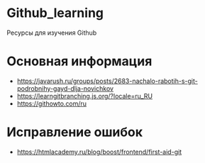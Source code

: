 # Github_learning
Ресурсы для изучения Github

# Основная информация
- https://javarush.ru/groups/posts/2683-nachalo-rabotih-s-git-podrobnihy-gayd-dlja-novichkov
- https://learngitbranching.js.org/?locale=ru_RU
- https://githowto.com/ru

# Исправление ошибок
- https://htmlacademy.ru/blog/boost/frontend/first-aid-git
